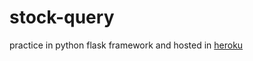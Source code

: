 # stock-query
practice in python flask framework and
hosted in [heroku](http://flask-stock-ken.herokuapp.com/)
